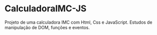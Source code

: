 # CalculadoraIMC-JS
 Projeto de uma calculadora IMC com Html, Css e JavaScript. Estudos de manipulação de DOM, funções e eventos.
